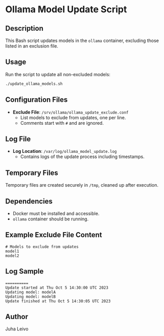# Ollama Model Update Script

## Description
This Bash script updates models in the `ollama` container, excluding those listed in an exclusion file.

## Usage
Run the script to update all non-excluded models:
```bash
./update_ollama_models.sh
```

## Configuration Files
- **Exclude File**: `/srv/ollama/ollama_update_exclude.conf`
  - List models to exclude from updates, one per line.
  - Comments start with `#` and are ignored.

## Log File
- **Log Location**: `/var/log/ollama_model_update.log`
  - Contains logs of the update process including timestamps.

## Temporary Files
Temporary files are created securely in `/tmp`, cleaned up after execution.

## Dependencies
- Docker must be installed and accessible.
- `ollama` container should be running.

## Example Exclude File Content
```plaintext
# Models to exclude from updates
model1
model2
```

## Log Sample
```plaintext
==========
Update started at Thu Oct 5 14:30:00 UTC 2023
Updating model: modelA
Updating model: modelB
Update finished at Thu Oct 5 14:30:05 UTC 2023
```

## Author
Juha Leivo
